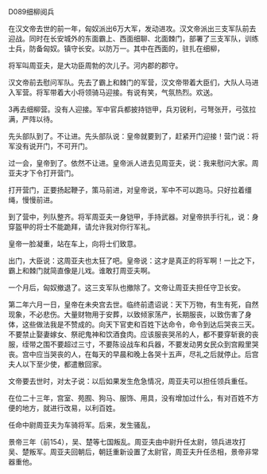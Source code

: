 D089细柳阅兵

在汉文帝去世的前一年，匈奴派出6万大军，发动进攻。汉文帝派出三支军队前去迎战。同时在长安城外的东面霸上、西面细聊、北面棘门，部署了三支军队，训练士兵，防备匈奴。镇守长安。以防万一。其中在西面的，驻扎在细柳，

将军叫周亚夫，是大功臣周勃的次儿子。河内郡的郡守。

汉文帝前去慰问军队。先去了霸上和棘门的军营，汉文帝带着大臣们，大队人马进入军营。将军带着大小将领骑马迎接。有说有笑，气氛热烈。欢送。

3再去细柳营。没有人迎接。军中官兵都披持铠甲，兵刃锐利，弓弩张开，弓弦拉满，严阵以待。

先头部队到了。不让进。先头部队说：皇帝就要到了，赶紧开门迎接！营门说：将军没有说开门，不可开门。

过一会，皇帝到了。依然不让进。皇帝派人进去见周亚夫，说：我来慰问大家。周亚夫才下令打开营门。

打开营门，正要扬起鞭子，策马前进，对皇帝说，军中不可以跑马。只好拉着缰绳，慢慢前进。

到了营中，列队整齐。将军周亚夫一身铠甲，手持武器。对皇帝拱手行礼，说：身穿盔甲的将士不能跪拜，请允许我对你行军礼。

皇帝一脸凝重，站在车上，向将士们致意。

出门，大臣说：这周亚夫也太狂了吧。皇帝说：这才是真正的将军啊！一比之下，霸上和棘门就简直像是儿戏。谁敢打周亚夫啊。

一个月后，匈奴撤退了。这三支军队也撤除了。文帝让周亚夫担任守卫长安。

第二年六月一日，皇帝在未央宫去世。临终前遗诏说：天下万物，有生有死，自然现象，不必悲伤。大量财物用于安葬，以致倾家荡产，长期服丧，以致伤害了身体，这些做法我是不赞成的。向天下官吏和百姓下达命令，命令到达后哭丧三天。不要禁止娶妻嫁女、祭祀鬼神和饮酒食肉。应该服丧哭吊的人，都不要穿斩衰的丧服，绖带之围不要超过三寸，不要陈设战车和兵器，不要发动男女民众到宫殿里哭丧。宫中应当哭丧的人，在每天的早晨和晚上各哭十五声，尽礼之后就停止。后宫夫人以下至少使，都遣散回家。

文帝要去世时，对太子说：以后如果发生危急情况，周亚夫可以担任领兵重任。

在位二十三年，宫室、苑囿、狗马、服饰、用具，没有增加过什么，有对百姓不方便的地方，就进行改易，以利百姓。

任命中尉周亚夫为车骑将军。后来，发生骚乱，

景帝三年（前154），吴、楚等七国叛乱。周亚夫由中尉升任太尉，领兵进攻打吴、楚叛军。周亚夫回朝后，朝廷重新设置了太尉官，周亚夫升任丞相，景帝非常器重他。

